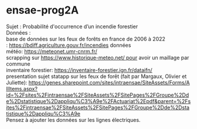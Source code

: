 # ensae-prog2A
Sujet : Probabilité d'occurrence d’un incendie forestier  
Données :  
base de données sur les feux de forêts en france de 2006 à 2022 : https://bdiff.agriculture.gouv.fr/incendies
données météo: https://meteonet.umr-cnrm.fr/  
scrapping sur https://www.historique-meteo.net/ pour avoir un maillage par commune  
inventaire forestier: https://inventaire-forestier.ign.fr/dataifn/  
presentation sujet statapp sur les feux de forêt (fait par Margaux, Olivier et Juliette): https://genes.sharepoint.com/sites/intraensae/SiteAssets/Forms/AllItems.aspx?id=%2Fsites%2Fintraensae%2FSiteAssets%2FSitePages%2FGroupe%2Dde%2Dstatistique%2Dappliqu%C3%A9e%2FActuariat%2Epdf&parent=%2Fsites%2Fintraensae%2FSiteAssets%2FSitePages%2FGroupe%2Dde%2Dstatistique%2Dappliqu%C3%A9e  
Pensez à ajouter les données sur les lignes électriques.  
